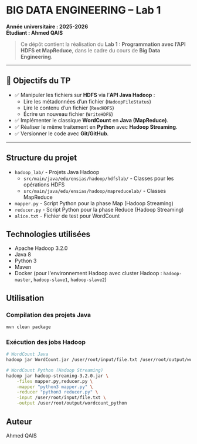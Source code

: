 # BIG DATA ENGINEERING – Lab 1  
**Année universitaire : 2025-2026**  
**Étudiant : Ahmed QAIS**

> Ce dépôt contient la réalisation du **Lab 1 : Programmation avec l’API HDFS et MapReduce**, dans le cadre du cours de **Big Data Engineering**.

---

## 🎯 Objectifs du TP

- ✅ Manipuler les fichiers sur **HDFS** via l’**API Java Hadoop** :
  - Lire les métadonnées d’un fichier (`HadoopFileStatus`)
  - Lire le contenu d’un fichier (`ReadHDFS`)
  - Écrire un nouveau fichier (`WriteHDFS`)
- ✅ Implémenter le classique **WordCount** en **Java (MapReduce)**.
- ✅ Réaliser le même traitement en **Python** avec **Hadoop Streaming**.
- ✅ Versionner le code avec **Git/GitHub**.

---

## Structure du projet

- `hadoop_lab/` - Projets Java Hadoop
  - `src/main/java/edu/ensias/hadoop/hdfslab/` - Classes pour les opérations HDFS
  - `src/main/java/edu/ensias/hadoop/mapreducelab/` - Classes MapReduce
- `mapper.py` - Script Python pour la phase Map (Hadoop Streaming)
- `reducer.py` - Script Python pour la phase Reduce (Hadoop Streaming)
- `alice.txt` - Fichier de test pour WordCount


## Technologies utilisées

- Apache Hadoop 3.2.0
- Java 8
- Python 3
- Maven
- Docker (pour l'environnement Hadoop avec cluster Hadoop : `hadoop-master`, `hadoop-slave1`, `hadoop-slave2`)

## Utilisation

### Compilation des projets Java
```bash
mvn clean package
```

### Exécution des jobs Hadoop
```bash
# WordCount Java
hadoop jar WordCount.jar /user/root/input/file.txt /user/root/output/wordcount

# WordCount Python (Hadoop Streaming)
hadoop jar hadoop-streaming-3.2.0.jar \
    -files mapper.py,reducer.py \
    -mapper "python3 mapper.py" \
    -reducer "python3 reducer.py" \
    -input /user/root/input/file.txt \
    -output /user/root/output/wordcount_python
```

## Auteur

Ahmed QAIS
